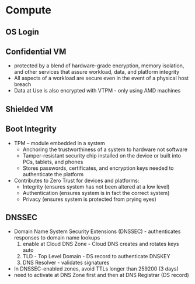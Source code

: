# Compute 

## OS Login


## Confidential VM

* protected by a blend of hardware-grade encryption, memory isolation, and other services that assure workload, data, and platform integrity
* All aspects of a workload are secure even in the event of a physical host breach
* Data at Use is also encrypted with VTPM - only using AMD machines






## Shielded VM


## Boot Integrity

* TPM – module embedded in a system
  * Anchoring the trustworthiness of a system to hardware not software
  * Tamper-resistant security chip installed on the device or built into  PCs, tablets, and phones
  * Stores passwords, certificates, and encryption keys needed to authenticate the platform
* Contributes to Zero Trust for devices and platforms:
  * Integrity (ensures system has not been altered at a low level)
  * Authentication (ensures system is in fact the correct system)
  * Privacy (ensures system is protected from prying eyes)


## DNSSEC

* Domain Name System Security Extensions (DNSSEC) - authenticates responses to domain name lookups
  1. enable at Cloud DNS Zone - Cloud DNS creates and rotates keys auto
  2. TLD - Top Level Domain - DS record to authenticate DNSKEY
  3. DNS Resolver - validates signatures
* In DNSSEC-enabled zones, avoid TTLs longer than 259200 (3 days)
* need to activate at DNS Zone first and then at DNS Registrar (DS record)


